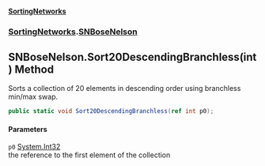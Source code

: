 #### [SortingNetworks](index.md 'index')
### [SortingNetworks](SortingNetworks.md 'SortingNetworks').[SNBoseNelson](SortingNetworks_SNBoseNelson.md 'SortingNetworks.SNBoseNelson')
## SNBoseNelson.Sort20DescendingBranchless(int) Method
Sorts a collection of 20 elements in descending order using branchless min/max swap.  
```csharp
public static void Sort20DescendingBranchless(ref int p0);
```
#### Parameters
<a name='SortingNetworks_SNBoseNelson_Sort20DescendingBranchless(int)_p0'></a>
`p0` [System.Int32](https://docs.microsoft.com/en-us/dotnet/api/System.Int32 'System.Int32')  
the reference to the first element of the collection
  
